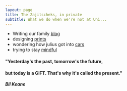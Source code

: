 ```yaml
---
layout: page
title: The Zajitscheks, in private
subtitle: What we do when we're not at Uni...
---
```


- Writing our family [blog](https://juliuszajitschek.wordpress.com/)
- designing [prints](https://zenzaj.teemill.com/)
- wondering how julius got into [cars](https://juliussupercars.wordpress.com/)
- trying to stay [mindful](https://zenzaj.wordpress.com/)    
       
             
             
          

#### "Yesterday's the past, tomorrow's the future,    
#### but today is a GIFT. That's why it's called the present."  

***Bil Keane***

